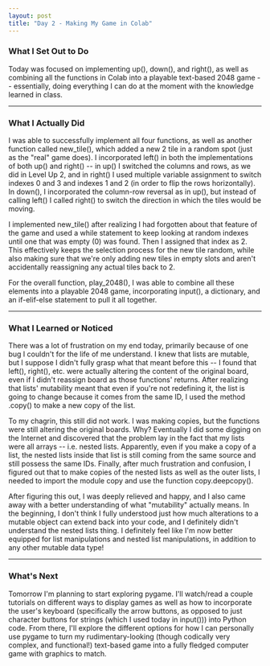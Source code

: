 ```yaml
---
layout: post
title: "Day 2 - Making My Game in Colab"
---
```


### What I Set Out to Do

Today was focused on implementing up(), down(), and right(), as well as combining all the functions in Colab into a playable text-based 2048 game -- essentially, doing everything I can do at the moment with the knowledge learned in class.

---

### What I Actually Did

I was able to successfully implement all four functions, as well as another function called new_tile(), which added a new 2 tile in a random spot (just as the "real" game does). I incorporated left() in both the implementations of both up() and right() -- in up() I switched the columns and rows, as we did in Level Up 2, and in right() I used multiple variable assignment to switch indexes 0 and 3 and indexes 1 and 2 (in order to flip the rows horizontally). In down(), I incorporated the column-row reversal as in up(), but instead of calling left() I called right() to switch the direction in which the tiles would be moving.

I implemented new_tile() after realizing I had forgotten about that feature of the game and used a while statement to keep looking at random indexes until one that was empty (0) was found. Then I assigned that index as 2. This effectively keeps the selection process for the new tile random, while also making sure that we're only adding new tiles in empty slots and aren't accidentally reassigning any actual tiles back to 2.

For the overall function, play_2048(), I was able to combine all these elements into a playable 2048 game, incorporating input(), a dictionary, and an if-elif-else statement to pull it all together.

---

### What I Learned or Noticed

There was a lot of frustration on my end today, primarily because of one bug I couldn't for the life of me understand. I knew that lists are mutable, but I suppose I didn't fully grasp what that meant before this -- I found that left(), right(), etc. were actually altering the content of the original board, even if I didn't reassign board as those functions' returns. After realizing that lists' mutability meant that even if you're not redefining it, the list is going to change because it comes from the same ID, I used the method .copy() to make a new copy of the list.

To my chagrin, this still did not work. I was making copies, but the functions were still altering the original boards. Why? Eventually I did some digging on the Internet and discovered that the problem lay in the fact that my lists were all arrays -- i.e. nested lists. Apparently, even if you make a copy of a list, the nested lists inside that list is still coming from the same source and still possess the same IDs. Finally, after much frustration and confusion, I figured out that to make copies of the nested lists as well as the outer lists, I needed to import the module copy and use the function copy.deepcopy().

After figuring this out, I was deeply relieved and happy, and I also came away with a better understanding of what "mutability" actually means. In the beginning, I don't think I fully understood just how much alterations to a mutable object can extend back into your code, and I definitely didn't understand the nested lists thing. I definitely feel like I'm now better equipped for list manipulations and nested list manipulations, in addition to any other mutable data type!

---

### What's Next

Tomorrow I'm planning to start exploring pygame. I'll watch/read a couple tutorials on different ways to display games as well as how to incorporate the user's keyboard (specifically the arrow buttons, as opposed to just character buttons for strings (which I used today in input())) into Python code. From there, I'll explore the different options for how I can personally use pygame to turn my rudimentary-looking (though codically very complex, and functional!) text-based game into a fully fledged computer game with graphics to match.
